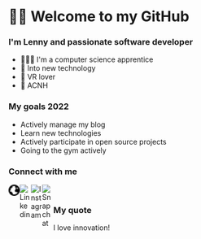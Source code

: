 # 👋🏽 Welcome to my GitHub  

### I'm Lenny and passionate software developer

- 🧑🏽‍💻 I'm a computer science apprentice
- 👾 Into new technology
- 🥽 VR lover
- 🦉 ACNH

### My goals 2022

- Actively manage my blog
- Learn new technologies
- Actively participate in open source projects
- Going to the gym actively

### Connect with me

[<img align="left" alt="lennylam.dev" width="22px" src="https://raw.githubusercontent.com/iconic/open-iconic/master/svg/globe.svg" />][website]
[<img align="left" alt="Linkedin" width="22px" src="https://cdn.jsdelivr.net/npm/simple-icons@v3/icons/linkedin.svg" />][linkedin]
[<img align="left" alt="Instagram" width="22px" src="https://cdn.jsdelivr.net/npm/simple-icons@v3/icons/instagram.svg" />][instagram]
[<img align="left" alt="Snapchat" width="22px" src="https://cdn.jsdelivr.net/npm/simple-icons@v3/icons/snapchat.svg" />][snapchat]

</br>

### My quote
I love innovation!

[website]: https://lennylam.dev
[instagram]: https://www.instagram.com/lenny._lenny/
[linkedin]: https://linkedin.com/in/lennylam
[snapchat]: https://www.snapchat.com/add/lennylam15
